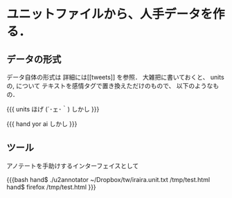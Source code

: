 # ユニットファイルから、人手データを作る．

## データの形式

データ自体の形式は
詳細には[[tweets]] を参照．
大雑把に書いておくと、
unitsの<text>, <icon> について テキストを感情タグで置き換えただけのもので、
以下のようなもの．

{{{ units
  <text>
  ほげ
  </text>
  <icon>
  (´･ェ･｀)
  </icon>
  <conj>
  しかし
  </conj>
}}}

{{{ hand
  <text>
  yor
  </text>
  <icon>
  ai
  </icon>
  <conj>
  しかし
  </conj>
}}}

## ツール

アノテートを手助けするインターフェイスとして

{{{bash
  hand$ ./u2annotator ~/Dropbox/tw/iraira.unit.txt /tmp/test.html
  hand$ firefox /tmp/test.html
}}}
